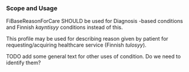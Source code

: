 ### Scope and Usage

FiBaseReasonForCare SHOULD be used for  Diagnosis -based conditions and Finnish *kayntisyy*
conditions instead of this.

This profile may be used for describing reason given by patient for requesting/acquiring healthcare
service (Finnish *tulosyy*).

TODO add some general text for other uses of condition. Do we need to identify them?
